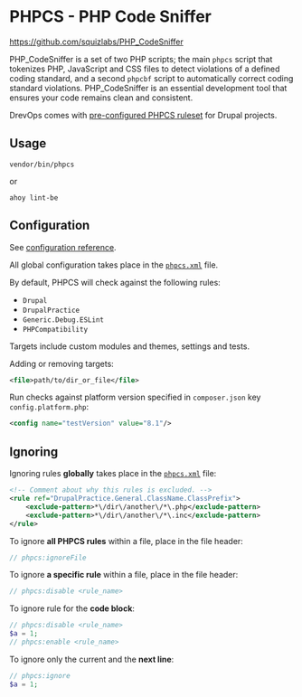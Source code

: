 # PHPCS - PHP Code Sniffer

https://github.com/squizlabs/PHP_CodeSniffer

PHP_CodeSniffer is a set of two PHP scripts; the main `phpcs` script that
tokenizes PHP, JavaScript and CSS files to detect violations of a defined coding
standard, and a second `phpcbf` script to automatically correct coding standard
violations. PHP_CodeSniffer is an essential development tool that ensures your
code remains clean and consistent.

DrevOps comes with [pre-configured PHPCS ruleset](../../../../phpcs.xml) for Drupal projects.

## Usage

```shell
vendor/bin/phpcs
```
or
```shell
ahoy lint-be
```

## Configuration

See [configuration reference](https://github.com/squizlabs/PHP_CodeSniffer/wiki/Configuration-Options).

All global configuration takes place in the [`phpcs.xml`](../../../../phpcs.xml) file.

By default, PHPCS will check against the following rules:

- `Drupal`
- `DrupalPractice`
- `Generic.Debug.ESLint`
- `PHPCompatibility`

Targets include custom modules and themes, settings and tests.

Adding or removing targets:
```xml
<file>path/to/dir_or_file</file>
```

Run checks against platform version specified in `composer.json` key `config.platform.php`:
```xml
<config name="testVersion" value="8.1"/>
```

## Ignoring

Ignoring rules **globally** takes place in the [`phpcs.xml`](../../../../phpcs.xml) file:
```xml
<!-- Comment about why this rules is excluded. -->
<rule ref="DrupalPractice.General.ClassName.ClassPrefix">
    <exclude-pattern>*\/dir\/another\/*\.php</exclude-pattern>
    <exclude-pattern>*\/dir\/another\/*\.inc</exclude-pattern>
</rule>
```

To ignore **all PHPCS rules** within a file, place in the file header:
```php
// phpcs:ignoreFile
```

To ignore **a specific rule** within a file, place in the file header:
```php
// phpcs:disable <rule_name>
```

To ignore rule for the **code block**:
```php
// phpcs:disable <rule_name>
$a = 1;
// phpcs:enable <rule_name>
```

To ignore only the current and the **next line**:
```php
// phpcs:ignore
$a = 1;
```
